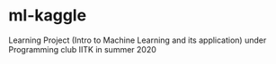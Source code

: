 # ml-kaggle
Learning Project (Intro to Machine Learning and its application) under Programming club IITK in summer 2020
